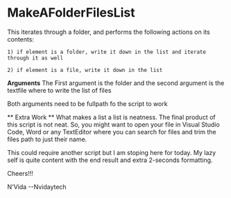 # MakeAFolderFilesList

 This iterates through a folder, and performs the following actions on its contents:
 
	1) if element is a folder, write it down in the list and iterate through it as well

	2) if element is a file, write it down in the list 


**Arguments**
The First argument is the folder and the second argument is the textfile where to write the list of files

Both arguments need to be fullpath fo the script to work


** Extra Work **
What makes a list a list is neatness. The final product of this script is not neat. 
So, you might want to open your file in Visual Studio Code, Word or any TextEditor where you can search for files and trim the files path to just their name. 

This could require another script but I am stoping here for today. My lazy self is quite content with the end result and extra 2-seconds formatting.

Cheers!!!

N'Vida 
--Nvidaytech



 
